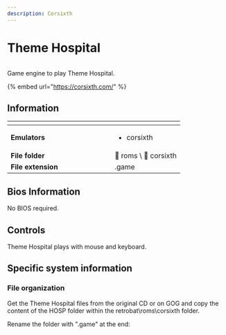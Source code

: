 ```yaml
---
description: Corsixth
---
```


# Theme Hospital

<div align="left"><figure><picture><source srcset="https://raw.githubusercontent.com/fabricecaruso/es-theme-carbon/e1e3f326b01db8c8ad706d1dda3b77c1f26e3890/art/logos/corsixth-w.svg" media="(prefers-color-scheme: dark)"><img src="https://raw.githubusercontent.com/fabricecaruso/es-theme-carbon/e1e3f326b01db8c8ad706d1dda3b77c1f26e3890/art/logos/corsixth.svg" alt=""></picture><figcaption></figcaption></figure></div>

Game engine to play Theme Hospital.

{% embed url="https://corsixth.com/" %}

## Information

<table data-header-hidden><thead><tr><th width="224"></th><th></th></tr></thead><tbody><tr><td><strong>Emulators</strong></td><td><ul><li>corsixth</li></ul></td></tr><tr><td><strong>File folder</strong></td><td><span data-gb-custom-inline data-tag="emoji" data-code="1f4c2">📂</span> roms \ <span data-gb-custom-inline data-tag="emoji" data-code="1f4c2">📂</span> corsixth</td></tr><tr><td><strong>File extension</strong></td><td>.game</td></tr></tbody></table>

## Bios Information

No BIOS required.

## Controls

Theme Hospital plays with mouse and keyboard.

## Specific system information

### File organization

Get the Theme Hospital files from the original CD or on GOG and copy the content of the HOSP folder within the retrobat\roms\corsixth folder.

Rename the folder with ".game" at the end:

<div align="left"><figure><img src="https://i.imgur.com/nzWUkKg.png" alt=""><figcaption></figcaption></figure></div>
